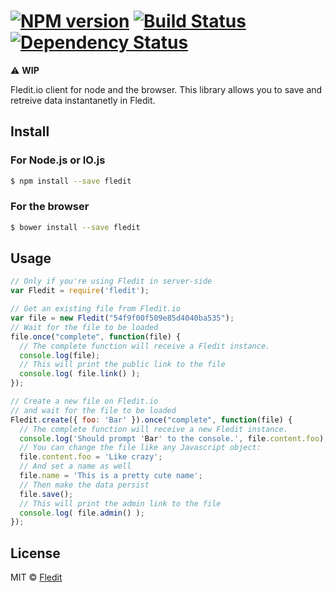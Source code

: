 #  [![NPM version][npm-image]][npm-url] [![Build Status][travis-image]][travis-url] [![Dependency Status][daviddm-image]][daviddm-url]

:warning: **WIP**

Fledit.io client for node and the browser. This library allows you to save and retreive data instantanetly in Fledit.


## Install

### For Node.js or IO.js

```sh
$ npm install --save fledit
```

### For the browser

```sh
$ bower install --save fledit
```

## Usage

```js
// Only if you're using Fledit in server-side
var Fledit = require('fledit');

// Get an existing file from Fledit.io
var file = new Fledit("54f9f00f509e85d4040ba535");
// Wait for the file to be loaded
file.once("complete", function(file) {
  // The complete function will receive a Fledit instance.
  console.log(file);
  // This will print the public link to the file
  console.log( file.link() );
});

// Create a new file on Fledit.io
// and wait for the file to be loaded
Fledit.create({ foo: 'Bar' }).once("complete", function(file) {
  // The complete function will receive a new Fledit instance.
  console.log('Should prompt 'Bar' to the console.', file.content.foo);
  // You can change the file like any Javascript object:
  file.content.foo = 'Like crazy';
  // And set a name as well
  file.name = 'This is a pretty cute name';
  // Then make the data persist
  file.save();
  // This will print the admin link to the file
  console.log( file.admin() );
});

```


## License

MIT © [Fledit](http://fledit.io)


[npm-image]: https://badge.fury.io/js/fledit.svg
[npm-url]: https://npmjs.org/package/fledit
[travis-image]: https://travis-ci.org/fledit/fledit.js.svg?branch=master
[travis-url]: https://travis-ci.org/fledit/fledit.js
[daviddm-image]: https://david-dm.org/fledit/fledit.js.svg?theme=shields.io
[daviddm-url]: https://david-dm.org/fledit/fledit.js
